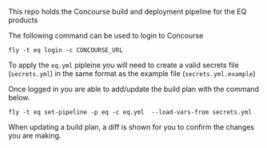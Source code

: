 This repo holds the Concourse build and deployment pipeline for the EQ products

The following command can be used to login to Concourse

`fly -t eq login -c CONCOURSE_URL`

To apply the `eq.yml` pipleine you will need to create a valid secrets file (`secrets.yml`) in the same format as the example file (`secrets.yml.example`)

Once logged in you are able to add/update the build plan with the command below.

`fly -t eq set-pipeline -p eq -c eq.yml  --load-vars-from secrets.yml`

When updating a build plan, a diff is shown for you to confirm the changes you are making.